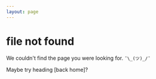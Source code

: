 ```yaml
---
layout: page
---
```


# file not found 

We couldn't find the page you were looking for. `¯\_(ツ)_/¯`

Maybe try heading [back home]?
